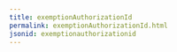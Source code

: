 ```yaml
---
title: exemptionAuthorizationId
permalink: exemptionAuthorizationId.html
jsonid: exemptionauthorizationid
---
```

